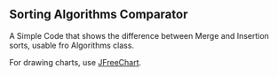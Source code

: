 ## Sorting Algorithms Comparator

A Simple Code that shows the difference between Merge and Insertion sorts, usable fro Algorithms class. 

For drawing charts, use [JFreeChart](https://github.com/jfree/jfreechart).
